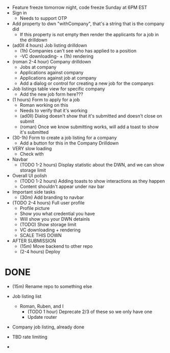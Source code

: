 * Feature freeze tomorrow night, code freeze Sunday at 6PM EST
* Sign in
    * Needs to support OTP
* Add property to dwn "withCompany", that's a string that is the company did
    * If this property is not empty then render the applicants for a job in the drilldown
* (ad0ll 4 hours) Job listing drilldown
    * (1h) Companies can't see who has applied to a position
    * -VC downloading- + (1h) rendering
* (roman 2-4 hour) Company drilldown
    * Jobs at company
    * Applications against company
    * Applications against job at company
    * Add a dialog or control for creating a new job for the companys
* Job listings table view for specific company
    * Add the new job form here???
* (1 hours) Form to apply for a job
    * Roman working on this
    * Needs to verify that it's working
    * (ad0ll) Dialog doesn't show that it's submitted and doesn't close on submit
    * (roman) Once we know submitting works, will add a toast to show it's submitted
* (30-1h) Form to create a job listing for a company
    * Add a button for this in the Company Drilldown
* VERY slow loading
    * Check with
* Navbar
    * (TODO 1-2 hours) Display statistic about the DWN, and we can show storage limit
* Overall UI polish
    * (TODO 1-2 hours) Adding toasts to show interactions as they happen
    * Content shouldn't appear under nav bar
* Important side tasks
    * (30m) Add branding to navbar
* (TODO 2-4 hours) Full user profile
    * Profile picture
    * Show you what credential you have
    * Will show you your DWN detainls
    * (TODO) Show storage limit
    * VC downloading + rendering
    * SCALE THIS DOWN
* AFTER SUBMISSION
    * (15m) Move backend to other repo
    * (2-4 hours) Deploy

# DONE

* (15m) Rename repo to something else
* Job listing list
    * Roman, Ruben, and I
        * (TODO 1 hour) Deprecate 2/3 of these so we only have one
        * Update router
* Company job listing, already done


* TBD rate limiting
* 